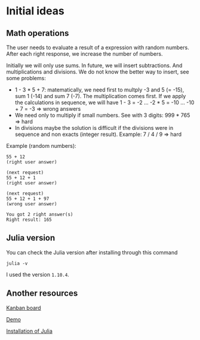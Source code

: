 # Initial ideas


## Math operations

The user needs to evaluate a result of a expression with random numbers. After each right response, we increase the number of numbers. 

Initially we will only use sums. In future, we will insert subtractions. And multiplications and divisions. We do not know the better way to insert, see some problems:

- 1 - 3 * 5 + 7: matematically, we need first to multply -3 and 5 (= -15), sum 1 (-14) and sum 7 (-7). The multiplication comes first. If we apply the calculations in sequence, we will have 1 - 3 = -2 ... -2 * 5 = -10 ... -10 + 7 = -3 => wrong answers
- We need only to multiply if small numbers. See with 3 digits: 999 * 765 => hard
- In divisions maybe the solution is difficult if the divisions were in sequence and non exacts (integer result). Example: 7 / 4 / 9 => hard 

Example (random numbers):

```
55 + 12
(right user answer)

(next request)
55 + 12 + 1
(right user answer)

(next request)
55 + 12 + 1 + 97
(wrong user answer)

You got 2 right answer(s)
Right result: 165
```


## Julia version

You can check the Julia version after installing through this command

```
julia -v
```

I used the version `1.10.4`.


## Another resources

[Kanban board](https://trello.com/b/gEzHauLi/geral)

[Demo](https://youtu.be/masqBbglKNY)

[Installation of Julia](https://julialang.org/downloads/)